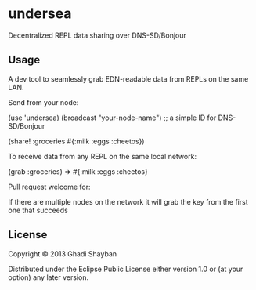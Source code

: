 # undersea

Decentralized REPL data sharing over DNS-SD/Bonjour

## Usage

A dev tool to seamlessly grab EDN-readable data from REPLs on the same LAN.

Send from your node:

(use 'undersea)
(broadcast "your-node-name")  ;; a simple ID for DNS-SD/Bonjour

(share! :groceries #{:milk :eggs :cheetos})

To receive data from any REPL on the same local network:

(grab :groceries)
=> #{:milk :eggs :cheetos}

Pull request welcome for:

If there are multiple nodes on the network it will grab the key from the first one that succeeds

## License

Copyright © 2013 Ghadi Shayban

Distributed under the Eclipse Public License either version 1.0 or (at
your option) any later version.
